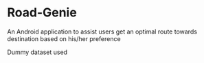 # Road-Genie

An Android application to assist users get an optimal route towards destination based on his/her preference

Dummy dataset used
